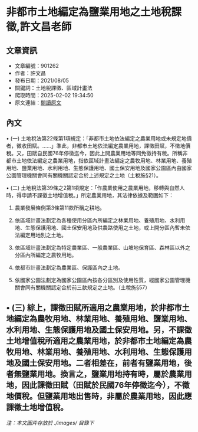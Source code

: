 # 非都市土地編定為鹽業用地之土地稅課徵,許文昌老師

## 文章資訊
- 文章編號：901262
- 作者：許文昌
- 發布日期：2021/08/05
- 關鍵詞：土地稅課徵、區域計畫法
- 爬取時間：2025-02-02 19:34:50
- 原文連結：[閱讀原文](https://real-estate.get.com.tw/Columns/detail.aspx?no=901262)

## 內文
• (一) 土地稅法第22條第1項規定：「非都市土地依法編定之農業用地或未規定地價者，徵收田賦。……」準此，非都市土地依法編定農業用地，課徵田賦，不徵地價稅。又，田賦自民國76年停徵迄今，因此上開農業用地等同免徵持有稅。所稱非都市土地依法編定之農業用地，指依區域計畫法編定之農牧用地、林業用地、養殖用地、鹽業用地、水利用地、生態保護用地、國土保安用地及國家公園區內由國家公園管理機關會同有關機關認定合於上述規定之土地（土稅施§21）。

• (二) 土地稅法第39條之2第1項規定：「作農業使用之農業用地，移轉與自然人時，得申請不課徵土地增值稅。」所定農業用地，其法律依據及範圍如下：

1. 農業發展條例第3條第11款所稱之耕地。

2. 依區域計畫法劃定為各種使用分區內所編定之林業用地、養殖用地、水利用地、生態保護用地、國土保安用地及供農路使用之土地，或上開分區內暫未依法編定用地別之土地。

3. 依區域計畫法劃定為特定農業區、一般農業區、山坡地保育區、森林區以外之分區內所編定之農牧用地。

4. 依都市計畫法劃定為農業區、保護區內之土地。

5. 依國家公園法劃定為國家公園區內按各分區別及使用性質，經國家公園管理機關會同有關機關認定合於前三款規定之土地。（土稅施§57）

• (三) 綜上，課徵田賦所適用之農業用地，於非都市土地編定為農牧用地、林業用地、養殖用地、鹽業用地、水利用地、生態保護用地及國土保安用地。另，不課徵土地增值稅所適用之農業用地，於非都市土地編定為農牧用地、林業用地、養殖用地、水利用地、生態保護用地及國土保安用地。二者相差在，前者有鹽業用地，後者無鹽業用地。換言之，鹽業用地持有時，屬於農業用地，因此課徵田賦（田賦於民國76年停徵迄今），不徵地價稅。但鹽業用地出售時，非屬於農業用地，因此應課徵土地增值稅。
---
*注：本文圖片存放於 ./images/ 目錄下*
